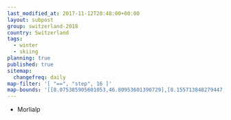 ```yaml
---
last_modified_at: 2017-11-12T20:48:00+00:00
layout: subpost
group: switzerland-2018
country: Switzerland
tags:
  - winter
  - skiing
planning: true
published: true
sitemap:
  changefreq: daily
map-filter: '[ "==", "step", 16 ]'
map-bounds: '[[8.075385905601053,46.80953601390729],[8.155713848279447,46.83824846557198]]'
---
```


* Morlialp
